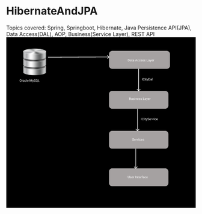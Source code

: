 # HibernateAndJPA
Topics covered: Spring, Springboot, Hibernate, Java Persistence API(JPA), Data Access(DAL), AOP, Business(Service Layer), REST API
<img src="designDiagram.PNG" alt="a" width="800"/>
